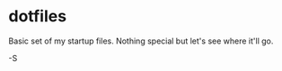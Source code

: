 dotfiles
========

Basic set of my startup files.  Nothing special but let's see where it'll go.

-S
